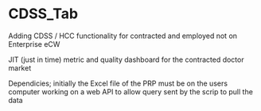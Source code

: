 # CDSS_Tab
Adding CDSS / HCC functionality for contracted and employed not on Enterprise eCW 

JIT (just in time) metric and quality dashboard for the contracted doctor market 

Dependicies;
    initially the Excel file of the PRP must be on the users computer 
    working on a web API to allow query sent by the scrip to pull the data 
